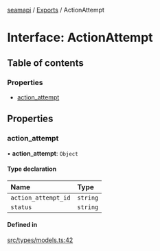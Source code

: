 [seamapi](../README.md) / [Exports](../modules.md) / ActionAttempt

# Interface: ActionAttempt

## Table of contents

### Properties

- [action_attempt](ActionAttempt.md#action_attempt)

## Properties

### action_attempt

• **action_attempt**: `Object`

#### Type declaration

| Name                | Type     |
| :------------------ | :------- |
| `action_attempt_id` | `string` |
| `status`            | `string` |

#### Defined in

[src/types/models.ts:42](https://github.com/hello-seam/seamapi-javascript/blob/617170d/src/types/models.ts#L42)
